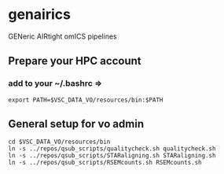 # genairics
GENeric AIRtight omICS pipelines

## Prepare your HPC account
### add to your ~/.bashrc =>

    export PATH=$VSC_DATA_VO/resources/bin:$PATH

## General setup for vo admin

    cd $VSC_DATA_VO/resources/bin
    ln -s ../repos/qsub_scripts/qualitycheck.sh qualitycheck.sh
    ln -s ../repos/qsub_scripts/STARaligning.sh STARaligning.sh
    ln -s ../repos/qsub_scripts/RSEMcounts.sh RSEMcounts.sh